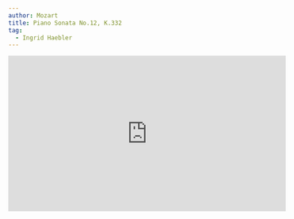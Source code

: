 ```yaml
---
author: Mozart
title: Piano Sonata No.12, K.332
tag:
  - Ingrid Haebler
---
```


<iframe width="560" height="315" src="https://www.youtube.com/embed/_1EUn8IQfKI" frameborder="0" allow="accelerometer; autoplay; clipboard-write; encrypted-media; gyroscope; picture-in-picture" allowfullscreen></iframe>
